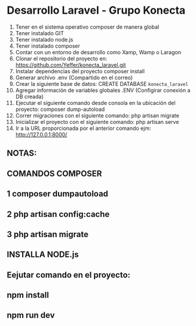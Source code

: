 # Desarrollo Laravel - Grupo Konecta

1. Tener en el sistema operativo composer de manera global
2. Tener instalado GIT
3. Tener instalado node.js
4. Tener instalado composer
5. Contar con un entorno de desarrollo como Xamp, Wamp o Laragon
6. Clonar el repositorio del proyecto en: https://github.com/Yeffer/konecta_laravel.git
7. Instalar dependencias del proyecto
	composer install
8. Generar archivo .env (Compartido en el correo)
9. Crear la siguiente base de datos:
	CREATE DATABASE `konecta_laravel` 
10. Agregar información de variables globales .ENV (Configirar conexión a DB creada)
11. Ejecutar el siguiente comando desde consola en la ubicación del proyecto:
	composer dump-autoload
12. Correr migraciones con el siguiente comando:
	php artisan migrate
13. Inicializar el proyecto con el siguiente comando:
	php artisan serve
14. Ir a la URL proporcionada por el anterior comando ejm: http://127.0.0.1:8000/




## ####################
## ####################
## NOTAS:
## COMANDOS COMPOSER
## 1 composer dumpautoload
## 2 php artisan config:cache
## 3 php artisan migrate

## INSTALLA NODE.js
## Eejutar comando en el proyecto: 
## npm install
## npm run dev
## ####################
## ####################
